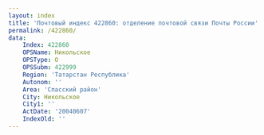 ```yaml
---
layout: index
title: 'Почтовый индекс 422860: отделение почтовой связи Почты России'
permalink: /422860/
data:
    Index: 422860
    OPSName: Никольское
    OPSType: О
    OPSSubm: 422999
    Region: 'Татарстан Республика'
    Autonom: ''
    Area: 'Спасский район'
    City: Никольское
    City1: ''
    ActDate: '20040607'
    IndexOld: ''
---
```

